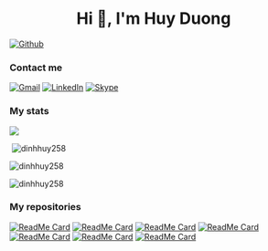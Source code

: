 <h1 align="center">Hi 👋, I'm Huy Duong</h1>

[![Github](https://img.shields.io/github/followers/dinhhuy258?label=Follow&style=social)](https://github.com/dinhhuy258)

<h3 align="left">Contact me</h3>

[![Gmail](https://img.shields.io/badge/gmail-red?&style=for-the-badge&logo=gmail&logoColor=white)](https://mail.google.com/mail/u/0/?fs=1&to=huy.duongdinh@gmail.com&su=SUBJECT&body=BODY&tf=cm)
[![LinkedIn](https://img.shields.io/badge/LinkedIn-0077B5?style=for-the-badge&logo=linkedin&logoColor=white)](https://www.linkedin.com/in/huy-duong-a21a9610b/)
[![Skype](https://img.shields.io/badge/Skype-00AFF0?style=for-the-badge&logo=skype&logoColor=white)](https://join.skype.com/invite/x9oT9EohtcfC)

<h3 align="left">My stats</h3>

![](https://github-profile-summary-cards.vercel.app/api/cards/profile-details?username=dinhhuy258&theme=github)
<p>&nbsp;<img src="https://github-readme-stats.vercel.app/api?username=dinhhuy258&show_icons=true&locale=en" alt="dinhhuy258" /></p>

<p><img src="https://github-readme-streak-stats.herokuapp.com/?user=dinhhuy258&" alt="dinhhuy258" /></p>

<p><img src="https://github-readme-stats.vercel.app/api/top-langs?username=dinhhuy258&show_icons=true&locale=en&layout=compact" alt="dinhhuy258" /></p>

<h3 align="left">My repositories</h3>

[![ReadMe Card](https://github-readme-stats.vercel.app/api/pin/?username=dinhhuy258&repo=dotfiles&theme=github)](https://github.com/dinhhuy258/dotfiles)
[![ReadMe Card](https://github-readme-stats.vercel.app/api/pin/?username=dinhhuy258&repo=notes&theme=github)](https://github.com/dinhhuy258/notes)
[![ReadMe Card](https://github-readme-stats.vercel.app/api/pin/?username=dinhhuy258&repo=vintellij&theme=github)](https://github.com/dinhhuy258/vintellij)
[![ReadMe Card](https://github-readme-stats.vercel.app/api/pin/?username=dinhhuy258&repo=vim-local-history&theme=github)](https://github.com/dinhhuy258/vim-local-history)
[![ReadMe Card](https://github-readme-stats.vercel.app/api/pin/?username=dinhhuy258&repo=git.nvim&theme=github)](https://github.com/dinhhuy258/git.nvim)
[![ReadMe Card](https://github-readme-stats.vercel.app/api/pin/?username=dinhhuy258&repo=vim-database&theme=github)](https://github.com/dinhhuy258/vim-database)
[![ReadMe Card](https://github-readme-stats.vercel.app/api/pin/?username=dinhhuy258&repo=fm&theme=github)](https://github.com/dinhhuy258/fm)
